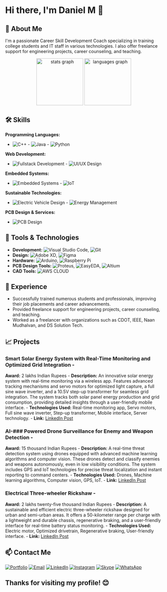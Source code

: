 # Hi there, I'm Daniel M 👋

## 🚀 About Me
I'm a passionate Career Skill Development Coach specializing in training college students and IT staff in various technologies. I also offer freelance support for engineering projects, career counseling, and teaching.

<div align="center">
  <img src="https://github-readme-stats.vercel.app/api?username=maurodesouza&hide_title=false&hide_rank=false&show_icons=true&include_all_commits=true&count_private=true&disable_animations=false&theme=dracula&locale=en&hide_border=false" height="150" alt="stats graph"  />
  <img src="https://github-readme-stats.vercel.app/api/top-langs?username=maurodesouza&locale=en&hide_title=false&layout=compact&card_width=320&langs_count=5&theme=dracula&hide_border=false" height="150" alt="languages graph"  />
</div>

## 🛠 Skills
**Programming Languages:**
- ![C++](https://img.shields.io/badge/C++-00599C?logo=cplusplus&logoColor=white) - ![Java](https://img.shields.io/badge/Java-007396?logo=java&logoColor=white) - ![Python](https://img.shields.io/badge/Python-FFD700?logo=Python&logoColor=white)

**Web Development:**
- ![Fullstack Development](https://img.shields.io/badge/Fullstack-20232A?logo=javascript&logoColor=61DAFB) - ![UI/UX Design](https://img.shields.io/badge/UI/UX-61DAFB?logo=figma&logoColor=white)

**Embedded Systems:**
- ![Embedded Systems](https://img.shields.io/badge/Embedded_Systems-00979D?logo=arduino&logoColor=white) - ![IoT](https://img.shields.io/badge/IoT-0078D4?logo=iot&logoColor=white)

**Sustainable Technologies:**
- ![Electric Vehicle Design](https://img.shields.io/badge/Electric_Vehicle_Design-FFA500?logo=ev&logoColor=white) - ![Energy Management](https://img.shields.io/badge/Energy_Management-FFD700?logo=powerbi&logoColor=white)

**PCB Design & Services:**
- ![PCB Design](https://img.shields.io/badge/PCB_Design-006400?logo=circuitboard&logoColor=white)

## 🔧 Tools & Technologies
- **Development:** ![Visual Studio Code](https://img.shields.io/badge/Visual_Studio_Code-007ACC?logo=visualstudiocode&logoColor=white), ![Git](https://img.shields.io/badge/Git-F05032?logo=git&logoColor=white)
- **Design:** ![Adobe XD](https://img.shields.io/badge/Adobe_XD-FF61F6?logo=adobexd&logoColor=white), ![Figma](https://img.shields.io/badge/Figma-F24E1E?logo=figma&logoColor=white)
- **Hardware:** ![Arduino](https://img.shields.io/badge/Arduino-00979D?logo=arduino&logoColor=white), ![Raspberry Pi](https://img.shields.io/badge/Raspberry_Pi-A22846?logo=raspberrypi&logoColor=white)
- **PCB Design Tools:** ![Proteus](https://img.shields.io/badge/Proteus-007ACC?logo=proteus&logoColor=white), ![EasyEDA](https://img.shields.io/badge/EasyEDA-007ACC?logo=easyeda&logoColor=white), ![Altium](https://img.shields.io/badge/Altium-FFD700?logo=altium&logoColor=white)
- **CAD Tools:** ![AWS CLOUD](https://img.shields.io/badge/AWS_CLOUD-232F3E?logo=amazonaws&logoColor=white)

## 🌱 Experience
- Successfully trained numerous students and professionals, improving their job placements and career advancements.
- Provided freelance support for engineering projects, career counseling, and teaching.
- Worked as a freelancer with organizations such as CDOT, IEEE, Naan Mudhalvan, and DS Solution Tech.

## 📈 Projects
### Smart Solar Energy System with Real-Time Monitoring and Optimized Grid Integration -
**Award:** 2 lakhs Indian Rupees - 
**Description:** An innovative solar energy system with real-time monitoring via a wireless app. Features advanced tracking mechanisms and servo motors for optimized light capture, a full sine wave inverter, and a 10.5V step-up transformer for seamless grid integration. The system tracks both solar panel energy production and grid consumption, providing detailed insights through a user-friendly mobile interface. - **Technologies Used:** Real-time monitoring app, Servo motors, Full sine wave inverter, Step-up transformer, Mobile interface, Server technology. - 
**Link:** [LinkedIn Post](https://www.linkedin.com/posts/daniel-m-6514a3251_continuouslearning-sapcollaboration-dssolution￾activity-7192518526417395712-MEPU?utm_source=share&utm_medium=member_desktop) 
### AI-### Powered Drone Surveillance for Enemy and Weapon Detection - 
**Award:** 15 thousand Indian Rupees - 
**Description:** A real-time threat detection system using drones equipped with advanced machine learning algorithms and computer vision. These drones detect and classify enemies and weapons autonomously, even in low visibility conditions. The system includes GPS and IoT technologies for precise threat localization and instant reporting to command centers. - 
**Technologies Used:** Drones, Machine learning algorithms, Computer vision, GPS, IoT. - 
**Link:** [LinkedIn Post](https://www.linkedin.com/posts/daniel-m-6514a3251_innovation-on-display-ds-solution-tech-impressedactivity-7192513067102969856-5GS-?utm_source=share&utm_medium=member_desktop) 
### Electrical Three-wheeler Rickshaw - 
**Award:** 2 lakhs twenty-five thousand Indian Rupees - 
**Description:** A sustainable and efficient electric three-wheeler rickshaw designed for urban and semi-urban areas. It offers a 50-kilometer range per charge with a lightweight and durable chassis, regenerative braking, and a user-friendly interface for real-time battery status monitoring. - 
**Technologies Used:** Electric motor, Optimized drivetrain, Regenerative braking, User-friendly interface. - 
**Link:** [LinkedIn Post](https://www.linkedin.com/posts/daniel-m-6514a3251_finally-done-our-final-year-project-activity-7099557020952928256-eC4a?utm_source=share&utm_medium=member_desktop) 

## 📫 Contact Me
[![Portfolio](https://img.shields.io/badge/Portfolio-000000?logo=github&logoColor=white)](https://mariadaniel2504.wixsite.com/mysite)  [![Email](https://img.shields.io/badge/Email-D14836?logo=gmail&logoColor=white)](mailto:mariadaniel2504@gmail.com) [![LinkedIn](https://img.shields.io/badge/LinkedIn-0077B5?logo=linkedin&logoColor=white)](https://www.linkedin.com/in/daniel-m-6514a3251?utm_source=share&utm_campaign=share_via&utm_content=profile&utm_medium=android_app)  [![Instagram](https://img.shields.io/badge/Instagram-E4405F?logo=instagram&logoColor=white)](https://www.instagram.com/danie_l.2507/?igsh=MXdzejA1YjN3bDN5NA%3D%3D) [![Skype](https://img.shields.io/badge/Skype-00AFF0?logo=skype&logoColor=white)](https://join.skype.com/invite/qrFyKEcqZMaz)  [![WhatsApp](https://img.shields.io/badge/WhatsApp-25D366?logo=whatsapp&logoColor=white)](https://api.whatsapp.com/send?phone=917550183639)

## Thanks for visiting my profile! 😊

